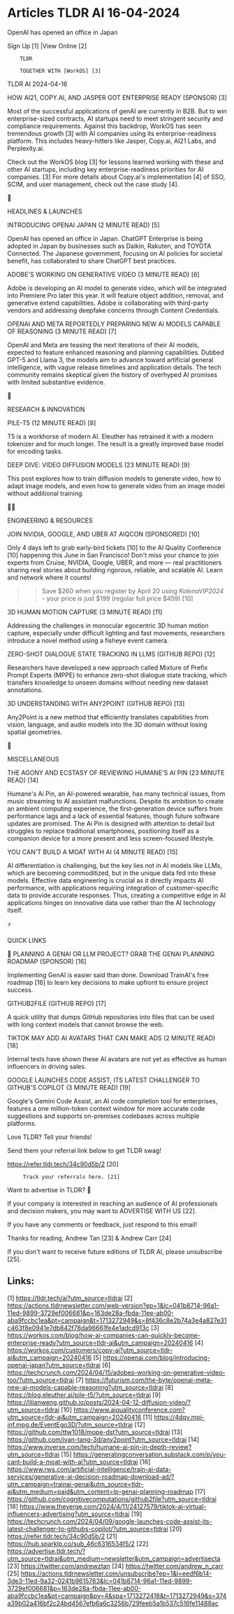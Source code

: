# Articles TLDR AI 16-04-2024

OpenAI has opened an office in Japan  

 Sign Up [1] |View Online [2] 

		TLDR 

		TOGETHER WITH [WorkOS] [3]

TLDR AI 2024-04-16

 HOW AI21, COPY.AI, AND JASPER GOT ENTERPRISE READY (SPONSOR) [3] 

 Most of the successful applications of genAI are currently in B2B.
But to win enterprise-sized contracts, AI startups need to meet
stringent security and compliance requirements.
Against this backdrop, WorkOS has seen tremendous growth [3] with AI
companies using its enterprise-readiness platform. This includes
heavy-hitters like Jasper, Copy.ai, AI21 Labs, and Perplexity.ai.

Check out the WorkOS blog [3] for lessons learned working with these
and other AI startups, including key enterprise-readiness priorities
for AI companies. [3] For more details about Copy.ai's implementation
[4] of SSO, SCIM, and user management, check out the case study [4].

🚀 

HEADLINES & LAUNCHES

 INTRODUCING OPENAI JAPAN (2 MINUTE READ) [5] 

 OpenAI has opened an office in Japan. ChatGPT Enterprise is being
adopted in Japan by businesses such as Daikin, Rakuten, and TOYOTA
Connected. The Japanese government, focusing on AI policies for
societal benefit, has collaborated to share ChatGPT best practices. 

 ADOBE'S WORKING ON GENERATIVE VIDEO (3 MINUTE READ) [6] 

 Adobe is developing an AI model to generate video, which will be
integrated into Premiere Pro later this year. It will feature object
addition, removal, and generative extend capabilities. Adobe is
collaborating with third-party vendors and addressing deepfake
concerns through Content Credentials. 

 OPENAI AND META REPORTEDLY PREPARING NEW AI MODELS CAPABLE OF
REASONING (3 MINUTE READ) [7] 

 OpenAI and Meta are teasing the next iterations of their AI models,
expected to feature enhanced reasoning and planning capabilities.
Dubbed GPT-5 and Llama 3, the models aim to advance toward artificial
general intelligence, with vague release timelines and application
details. The tech community remains skeptical given the history of
overhyped AI promises with limited substantive evidence. 

🧠 

RESEARCH & INNOVATION

 PILE-T5 (12 MINUTE READ) [8] 

 T5 is a workhorse of modern AI. Eleuther has retrained it with a
modern tokenizer and for much longer. The result is a greatly improved
base model for encoding tasks. 

 DEEP DIVE: VIDEO DIFFUSION MODELS (23 MINUTE READ) [9] 

 This post explores how to train diffusion models to generate video,
how to adapt image models, and even how to generate video from an
image model without additional training. 

🧑‍💻 

ENGINEERING & RESOURCES

 JOIN NVIDIA, GOOGLE, AND UBER AT AIQCON (SPONSORED) [10] 

 Only 4 days left to grab early-bird tickets [10] to the AI Quality
Conference [10] happening this June in San Francisco! Don't miss your
chance to join experts from Cruise, NVIDIA, Google, UBER, and more —
real practitioners sharing real stories about building rigorous,
reliable, and scalable AI. Learn and network where it counts!
>> Save $260 when you register by April 20 using _KolenaVIP2024_ -
your price is just $199 (regular full price $459) [10]

 3D HUMAN MOTION CAPTURE (3 MINUTE READ) [11] 

 Addressing the challenges in monocular egocentric 3D human motion
capture, especially under difficult lighting and fast movements,
researchers introduce a novel method using a fisheye event camera. 

 ZERO-SHOT DIALOGUE STATE TRACKING IN LLMS (GITHUB REPO) [12] 

 Researchers have developed a new approach called Mixture of Prefix
Prompt Experts (MPPE) to enhance zero-shot dialogue state tracking,
which transfers knowledge to unseen domains without needing new
dataset annotations. 

 3D UNDERSTANDING WITH ANY2POINT (GITHUB REPO) [13] 

 Any2Point is a new method that efficiently translates capabilities
from vision, language, and audio models into the 3D domain without
losing spatial geometries. 

🎁 

MISCELLANEOUS

 THE AGONY AND ECSTASY OF REVIEWING HUMANE'S AI PIN (23 MINUTE READ)
[14] 

 Humane's Ai Pin, an AI-powered wearable, has many technical issues,
from music streaming to AI assistant malfunctions. Despite its
ambition to create an ambient computing experience, the
first-generation device suffers from performance lags and a lack of
essential features, though future software updates are promised. The
Ai Pin is designed with attention to detail but struggles to replace
traditional smartphones, positioning itself as a companion device for
a more present and less screen-focused lifestyle. 

 YOU CAN'T BUILD A MOAT WITH AI (4 MINUTE READ) [15] 

 AI differentiation is challenging, but the key lies not in AI models
like LLMs, which are becoming commoditized, but in the unique data fed
into these models. Effective data engineering is crucial as it
directly impacts AI performance, with applications requiring
integration of customer-specific data to provide accurate responses.
Thus, creating a competitive edge in AI applications hinges on
innovative data use rather than the AI technology itself. 

⚡ 

QUICK LINKS

 🧭 PLANNING A GENAI OR LLM PROJECT? GRAB THE GENAI PLANNING ROADMAP
(SPONSOR) [16] 

 Implementing GenAI is easier said than done. Download TrainAI's free
roadmap [16] to learn key decisions to make upfront to ensure project
success. 

 GITHUB2FILE (GITHUB REPO) [17] 

 A quick utility that dumps GitHub repositories into files that can be
used with long context models that cannot browse the web. 

 TIKTOK MAY ADD AI AVATARS THAT CAN MAKE ADS (2 MINUTE READ) [18] 

 Internal tests have shown these AI avatars are not yet as effective
as human influencers in driving sales. 

 GOOGLE LAUNCHES CODE ASSIST, ITS LATEST CHALLENGER TO GITHUB'S
COPILOT (3 MINUTE READ) [19] 

 Google's Gemini Code Assist, an AI code completion tool for
enterprises, features a one million-token context window for more
accurate code suggestions and supports on-premises codebases across
multiple platforms. 

Love TLDR? Tell your friends!

 Send them your referral link below to get TLDR swag! 

 https://refer.tldr.tech/34c90d5b/2 [20] 

		 Track your referrals here. [21] 

Want to advertise in TLDR? 📰

 If your company is interested in reaching an audience of AI
professionals and decision makers, you may want to ADVERTISE WITH US
[22]. 

 If you have any comments or feedback, just respond to this email! 

Thanks for reading, 
Andrew Tan [23] & Andrew Carr [24] 

If you don't want to receive future editions of TLDR AI,
please unsubscribe [25]. 

 

Links:
------
[1] https://tldr.tech/ai?utm_source=tldrai
[2] https://actions.tldrnewsletter.com/web-version?ep=1&lc=041b8714-96a1-11ed-9899-3729ef006681&p=163de28a-fbda-11ee-ab00-aba9fccbc1ea&pt=campaign&t=1713272949&s=8f436c8e2b74a3e4a827e31c463f8e0941e7db842f78da96661fe4e1adcd913c
[3] https://workos.com/blog/how-ai-companies-can-quickly-become-enterprise-ready?utm_source=tldr-ai&utm_campaign=20240416
[4] https://workos.com/customers/copy-ai?utm_source=tldr-ai&utm_campaign=20240416
[5] https://openai.com/blog/introducing-openai-japan?utm_source=tldrai
[6] https://techcrunch.com/2024/04/15/adobes-working-on-generative-video-too/?utm_source=tldrai
[7] https://futurism.com/the-byte/openai-meta-new-ai-models-capable-reasoning?utm_source=tldrai
[8] https://blog.eleuther.ai/pile-t5/?utm_source=tldrai
[9] https://lilianweng.github.io/posts/2024-04-12-diffusion-video/?utm_source=tldrai
[10] https://www.aiqualityconference.com?utm_source=tldr-ai&utm_campaign=20240416
[11] https://4dqv.mpi-inf.mpg.de/EventEgo3D/?utm_source=tldrai
[12] https://github.com/ttw1018/mope-dst?utm_source=tldrai
[13] https://github.com/ivan-tang-3d/any2point?utm_source=tldrai
[14] https://www.inverse.com/tech/humane-ai-pin-in-depth-review?utm_source=tldrai
[15] https://generatingconversation.substack.com/p/you-cant-build-a-moat-with-ai?utm_source=tldrai
[16] https://www.rws.com/artificial-intelligence/train-ai-data-services/generative-ai-decision-roadmap-download-ad/?utm_campaign=trainai-genai&utm_source=tldr-ai&utm_medium=paid&utm_content=lp-genai-planning-roadmap
[17] https://github.com/cognitivecomputations/github2file?utm_source=tldrai
[18] https://www.theverge.com/2024/4/11/24127579/tiktok-ai-virtual-influencers-advertising?utm_source=tldrai
[19] https://techcrunch.com/2024/04/09/google-launches-code-assist-its-latest-challenger-to-githubs-copilot/?utm_source=tldrai
[20] https://refer.tldr.tech/34c90d5b/2
[21] https://hub.sparklp.co/sub_46c6316534f5/2
[22] https://advertise.tldr.tech/?utm_source=tldrai&utm_medium=newsletter&utm_campaign=advertisecta
[23] https://twitter.com/andrewztan
[24] https://twitter.com/andrew_n_carr
[25] https://actions.tldrnewsletter.com/unsubscribe?ep=1&l=eedf6b14-3de3-11ed-9a32-0241b9615763&lc=041b8714-96a1-11ed-9899-3729ef006681&p=163de28a-fbda-11ee-ab00-aba9fccbc1ea&pt=campaign&pv=4&spa=1713272418&t=1713272949&s=374a39b02a416bf2c24bd4567efb6a6c3256b729feeb5a1b537c516fe11488ac